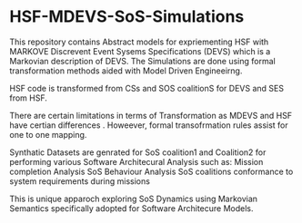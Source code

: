 # HSF-MDEVS-SoS-Simulations

This repository contains Abstract models for expriementing HSF with MARKOVE Discrevent Event Sysems Specifications (DEVS) which is a Markovian description of DEVS. The Simulations are done using formal transformation methods aided with Model Driven Engineeirng. 

HSF code is transformed from CSs and SOS coalitionS for DEVS and SES from HSF.  

There are certain limitations in terms of Transformation as MDEVS and HSF have certian differences . Howeever, formal transofrmation rules assist for one to one mapping.

Synthatic Datasets are genrated for SoS coalition1 and Coalition2 for performing various Software Architecural Analysis such as:
Mission completion Analysis
SoS Behaviour Analysis
SoS coalitions conformance to system requirements during missions

This is unique apparoch exploring SoS Dynamics using Markovian Semantics specifically adopted for Software Architecure Models. 
